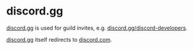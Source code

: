 # discord.gg

[discord.gg](https://discord.gg) is used for guild invites, e.g. [discord.gg/discord-developers](https://discord.gg/discord-developers).

[discord.gg](https://discord.gg) itself redirects to [discord.com](https://discord.com).




